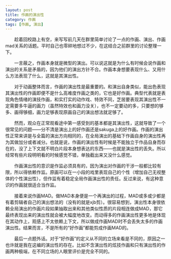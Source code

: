 ```yaml
---
layout: post
title: 作画的演出性
category: 作画
tags: [作画, 演出]
---
```


　　趁着回校路上有空，来写写前几天在群里简单讨论了一点的作画、演出、作画mad关系的话题。平时自己也零碎地想过不少，在这结合之前群里的讨论整理一下。



　　一言蔽之，作画本身就是微型的演出。可以说这就是为什么有时候会说作画和演出的关系是矛盾的，因为他们的演出方针不合。作画本身想要表现什么、又用什么方法表现了什么，这就是其演出性。

　　对于动画整体而言，作画的演出性是最重要的。和演出自身类似，能出色表现其演出性的作画即便不是什么高难度作画之类的，它也是好作画。典型代表就是表现角色情绪的演技作画，和实打实的动作戏、特效不同，芝居要表现其演出性不一定需要多牛逼的画力（虽然特效也和画力没关），也不一定要动的多，只要想的够多、画得够细，画力足够表现原画自己的演出想法就足够了。

　　然而，观众在正常观看途中第一感受到的基本都是其演出性，这就导致了一个很常见的问题——分不清是演出上的好作画还是sakuga上的好作画。作画的演出性正常来讲是与全篇的演出方向相同的，在全局演出的基础下作画自身的演出性再为其做加分或者减分。也就是说，作画的演出性有时候是不能独立于作品自身而存在的，没了上下文就不明白片段本身想表达的东西——也就是演出性的丢失。所以经常有些片段明明看的时候感觉不错，单独截出来又没什么感觉。

　　作画演出性的意识是作监必须具有的，因为演出对作画的干涉一般都比较有限，所以得依赖作监。原画可以在一小段的戏里表现自己的个性（增加自己无视整体的个性演出性），但作监有着稳定全局作画演出性的责任。反过来说，有这种意识的作画就很适合当作监。

　　接着来说作画MAD。做MAD本身便是一个再演出的过程，MAD或多或少都是有着剪辑者自己的演出想法的（没有的就是xjb剪）。很容易想到，演出性本身很依赖全局演出的作画片段如果抽取出来和其他类似性质的片段相连做成MAD，那它最终表现出来的演出性就会被大幅度地改变。而动得多的作画演出性更多地是体现在其动作上，观感上不太依赖上下文，所以做成作画MAD时不会丢失太多的作画演出性。结果而言，不是所有的“好作画”都能剪成作画MAD的。

　　最后一点题外话。对于“好作画”的定义从不同的立场来看是不同的，原因之一也许就是我在这编的演出性的存在。比如不含演出性的炫技作画和只有演出性的作画两种极端，在不同立场的人眼里评价是完全不同的。
